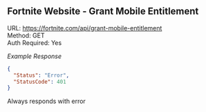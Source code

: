 ## Fortnite Website - Grant Mobile Entitlement

URL: https://fortnite.com/api/grant-mobile-entitlement \
Method: GET \
Auth Required: Yes

_Example Response_

```json
{
  "Status": "Error",
  "StatusCode": 401
}
```
Always responds with error